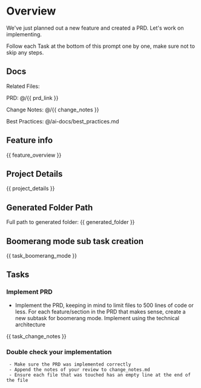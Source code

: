 # Overview

  We've just planned out a new feature and created a PRD. Let's work on implementing.

  Follow each Task at the bottom of this prompt one by one, make sure not to skip any steps. 

## Docs

Related Files: 

PRD: @/{{ prd_link }}

Change Notes: @/{{ change_notes }}

Best Practices: @/ai-docs/best_practices.md 

## Feature info

{{ feature_overview }}
 
## Project Details

{{ project_details }} 

## Generated Folder Path

Full path to generated folder: {{ generated_folder }}

## Boomerang mode sub task creation

{{ task_boomerang_mode }}

## Tasks

### Implement PRD
 - Implement the PRD, keeping in mind to limit files to 500 lines of code or less. For each feature/section in the PRD that makes sense, create a new subtask for boomerang mode. Implement using the technical architecture

{{ task_change_notes }}

### Double check your implementation
```
 - Make sure the PRD was implemented correctly
 - Append the notes of your review to change_notes.md
 - Ensure each file that was touched has an empty line at the end of the file
```
